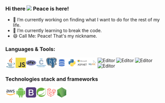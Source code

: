 ### Hi there <img src="https://media.giphy.com/media/hvRJCLFzcasrR4ia7z/giphy.gif" width="25px"> Peace is here!

<!--
**peace-shillong/peace-shillong** is a ✨ _special_ ✨ repository because its `README.md` (this file) appears on your GitHub profile.
-->

- 🔭 I’m currently working on finding what I want to do for the rest of my life.
- 🌱 I’m currently learning to break the code.
- 😄 Call Me: Peace! That's my nickname.


### Languages & Tools:

<img align="left" alt="Java" height="32" width="32"
src="https://raw.githubusercontent.com/github/explore/80688e429a7d4ef2fca1e82350fe8e3517d3494d/topics/java/java.png" />

<img align="left" alt="Javascript" height="32" width="32"
src="https://raw.githubusercontent.com/github/explore/80688e429a7d4ef2fca1e82350fe8e3517d3494d/topics/javascript/javascript.png"/>

<img align="left" alt="PHP" height="32" width="32"
src="https://raw.githubusercontent.com/github/explore/ccc16358ac4530c6a69b1b80c7223cd2744dea83/topics/php/php.png"/>

<img align="left" alt="C" height="32" width="32"
src="https://raw.githubusercontent.com/github/explore/80688e429a7d4ef2fca1e82350fe8e3517d3494d/topics/c/c.png"/>


<img align="left" alt="PostgreSQL" height="32" width="32"
src="https://raw.githubusercontent.com/github/explore/80688e429a7d4ef2fca1e82350fe8e3517d3494d/topics/postgresql/postgresql.png"/>

<img align="left" alt="SQLSERVER" height="32" width="32"
src="https://raw.githubusercontent.com/github/explore/80688e429a7d4ef2fca1e82350fe8e3517d3494d/topics/sql/sql.png" />


<img align="left" alt="python" height="32" width="32"
src="https://raw.githubusercontent.com/github/explore/80688e429a7d4ef2fca1e82350fe8e3517d3494d/topics/python/python.png"/>


<img align="left" alt="ASP" height="32" width="32"
src="https://raw.githubusercontent.com/github/explore/80688e429a7d4ef2fca1e82350fe8e3517d3494d/topics/aspnet/aspnet.png"/>

<img align="left" alt="MySql" height="32" width="32"
src="https://raw.githubusercontent.com/github/explore/80688e429a7d4ef2fca1e82350fe8e3517d3494d/topics/mysql/mysql.png"/>

 ![Editor](https://img.shields.io/badge/Editor-Intellij-blue)
 ![Editor](https://img.shields.io/badge/Editor-Android%20Studio-brightgreen)
 ![Editor](https://img.shields.io/badge/Editor-Sublime%20Text-4d4d4c)
 ![Editor](https://img.shields.io/badge/Editor-VS%20Code-blue)


### Technologies stack and frameworks

<img align="left" alt="aws" height="32" width="32"
src="https://raw.githubusercontent.com/github/explore/fbceb94436312b6dacde68d122a5b9c7d11f9524/topics/aws/aws.png" />

<img align="left" alt="Android" height="32" width="32"
src="https://raw.githubusercontent.com/github/explore/80688e429a7d4ef2fca1e82350fe8e3517d3494d/topics/android/android.png" />

<img align="left" alt="bootstrap" height="32" width="32"
src="https://raw.githubusercontent.com/github/explore/80688e429a7d4ef2fca1e82350fe8e3517d3494d/topics/bootstrap/bootstrap.png" />

<img align="left" alt="springboot" height="32" width="32"
src="https://raw.githubusercontent.com/github/explore/80688e429a7d4ef2fca1e82350fe8e3517d3494d/topics/spring-boot/spring-boot.png"/>

<img align="left" alt="Laravel" height="32" width="32"
src="https://raw.githubusercontent.com/github/explore/56a826d05cf762b2b50ecbe7d492a839b04f3fbf/topics/laravel/laravel.png"/>

<img align="left" alt="Laravel" height="32" width="32"
src="https://raw.githubusercontent.com/github/explore/80688e429a7d4ef2fca1e82350fe8e3517d3494d/topics/nodejs/nodejs.png"/>
